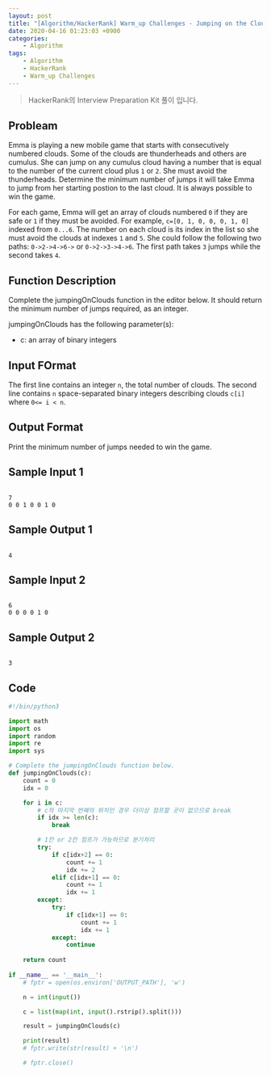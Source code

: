 ```yaml
---
layout: post
title: "[Algorithm/HackerRank] Warm_up Challenges - Jumping on the Clouds"
date: 2020-04-16 01:23:03 +0900
categories: 
    - Algorithm
tags:
    - Algorithm
    - HackerRank
    - Warm_up Challenges
---
```


> HackerRank의 Interview Preparation Kit 풀이 입니다.

<!-- more -->


## Probleam
Emma is playing a new mobile game that starts with consecutively numbered clouds. Some of the clouds are thunderheads and others are cumulus. She can jump on any cumulus cloud having a number that is equal to the number of the current cloud plus `1` or `2`. She must avoid the thunderheads. Determine the minimum number of jumps it will take Emma to jump from her starting postion to the last cloud. It is always possible to win the game.

For each game, Emma will get an array of clouds numbered `0` if they are safe or `1` if they must be avoided. For example, `c=[0, 1, 0, 0, 0, 1, 0]` indexed from `0...6`. The number on each cloud is its index in the list so she must avoid the clouds at indexes `1` and `5`. She could follow the following two paths: `0->2->4->6->` or `0->2->3->4->6`. The first path takes `3` jumps while the second takes `4`.

## Function Description
Complete the jumpingOnClouds function in the editor below. It should return the minimum number of jumps required, as an integer.

jumpingOnClouds has the following parameter(s):

- c: an array of binary integers

## Input FOrmat
The first line contains an integer `n`, the total number of clouds. The second line contains `n` space-separated binary integers describing clouds `c[i]` where `0<= i < n`.

## Output Format
Print the minimum number of jumps needed to win the game.

## Sample Input 1
```

7
0 0 1 0 0 1 0
```


## Sample Output 1
```

4
```


## Sample Input 2
```

6
0 0 0 0 1 0
```


## Sample Output 2
```

3
```


## Code

```python
#!/bin/python3

import math
import os
import random
import re
import sys

# Complete the jumpingOnClouds function below.
def jumpingOnClouds(c):
	count = 0
	idx = 0

	for i in c:
		# c의 마지막 번째의 위치인 경우 더이상 점프할 곳이 없으므로 break
		if idx >= len(c):
			break

		# 1칸 or 2칸 점프가 가능하므로 분기처리
		try:
			if c[idx+2] == 0:
				count += 1
				idx += 2
			elif c[idx+1] == 0:
				count += 1
				idx += 1
		except:
			try:
				if c[idx+1] == 0:
					count += 1
					idx += 1
			except:
				continue
			
	return count
	
if __name__ == '__main__':
	# fptr = open(os.environ['OUTPUT_PATH'], 'w')

	n = int(input())

	c = list(map(int, input().rstrip().split()))

	result = jumpingOnClouds(c)

	print(result)
	# fptr.write(str(result) + '\n')

	# fptr.close()

```

